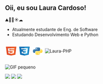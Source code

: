 ## Oii, eu sou Laura Cardoso!
 ⛰🌿🌻☀️☁
- Atualmente estudante de Eng. de Software
- Estudando Desenvolvimento Web e Python


 <div style="display: inline_block"><br> 
   <img align="center" alt="Laura-HTML" height="30" width="40" src="https://raw.githubusercontent.com/devicons/devicon/master/icons/html5/html5-original.svg">
   <img align="center" alt="Laura-CSS" height="30" width="40" src="https://raw.githubusercontent.com/devicons/devicon/master/icons/css3/css3-original.svg">
   <img align="center" alt="Laura-Python" height="30" width="40" src="https://raw.githubusercontent.com/devicons/devicon/master/icons/python/python-original.svg">
   <img align="center" alt="Laura-PHP" height="50" width="40" src="https://cdn.jsdelivr.net/gh/devicons/devicon@latest/icons/php/php-original.svg" />
          
   ##

<p >
  <img src="https://github.com/user-attachments/assets/07dc9f70-d9d0-49a5-8363-92a48b6013bc" alt="GIF pequeno" width="200px">
</p>
   <div>
      <a href="https://instagram.com/laurafernandescardoso" target="_blank"><img src="https://img.shields.io/badge/-Instagram-%23E4405F?style=for-the-badge&logo=instagram&logoColor=white" target="_blank"></a>
      <a href="https://www.linkedin.com/in/laura-cardoso-967872316" target="_blank"><img src="https://img.shields.io/badge/-LinkedIn-%230077B5?style=for-the-badge&logo=linkedin&logoColor=white" target="_blank"></a> 
       <a href = "emailto:lalinha.fc07@gmail.com"><img src="https://img.shields.io/badge/-Gmail-%23333?style=for-the-badge&logo=gmail&logoColor=white" target="_blank"></a>
   </div>
